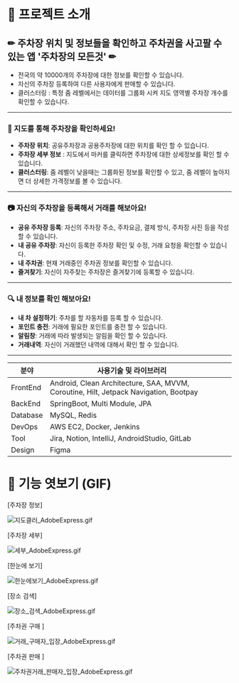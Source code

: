 # 🚀 프로젝트 소개

## ✏ 주차장 위치 및 정보들을 확인하고 주차권을 사고팔 수 있는 앱 '주차장의 모든것' ✏

- 전국의 약 10000개의 주차장에 대한 정보를 확인할 수 있습니다.
- 자신의 주차장 등록하여 다른 사용자에게 판매할 수 있습니다.
- 클러스터링 : 특정 줌 레벨에서는 데이터를 그룹화 시켜 지도 영역별 주차장 개수를 확인할 수 있습니다.

---

### 📝 지도를 통해 주차장을 확인하세요!

- **주차장 위치**: 공유주차장과 공용주차장에 대한 위치를 확인 할 수 있습니다.
- **주차장 세부 정보** : 지도에서 마커를 클릭하면 주차장에 대한 상세정보를 확인 할 수 있습니다.
- **클러스터링**: 줌 레벨이 낮을때는 그룹화된 정보를 확인할 수 있고, 줌 레벨이 높아지면 더 상세한 가격정보를 볼 수 있습니다.

---

### 📷 자신의 주차장을 등록해서 거래를 해보아요!

- **공유 주차장 등록**: 자신의 주차장 주소, 주차요금, 결제 방식, 주차장 사진 등을 작성할 수 있습니다.
- **내 공유 주차장**: 자신이 등록한 주차장 확인 및 수정, 거래 요청을 확인할 수 있습니다.
- **내 주차권**: 현재 거래중인 주차권 정보를 확인할 수 있습니다.
- **즐겨찾기**: 자신이 자주찾는 주차장은 즐겨찾기에 등록할 수 있습니다.

---

### 🔍 내 정보를 확인 해보아요!

- **내 차 설정하기**: 주차를 할 자동차를 등록 할 수 있습니다.
- **포인트 충전**: 거래에 필요한 포인트를 충전 할 수 있습니다.
- **알림창**: 거래에 따라 발생되는 알림을 확인 할 수 있습니다.
- **거래내역**: 자신이 거래했던 내역에 대해서 확인 할 수 있습니다.


---





| 분야 | 사용기술 및 라이브러리 |  |  |
| --- | --- | --- | --- |
| FrontEnd | Android, Clean Architecture, SAA, MVVM, Coroutine, Hilt, Jetpack Navigation, Bootpay |  |  |
| BackEnd | SpringBoot, Multi Module, JPA |  |  |
| Database | MySQL, Redis |  |  |
| DevOps | AWS EC2, Docker, Jenkins |  |  |
| Tool | Jira, Notion, IntelliJ, AndroidStudio, GitLab |  |  |
| Design | Figma |  |  |






# 🙈 기능 엿보기 (GIF)

[주차장 정보]

![지도클러_AdobeExpress.gif](https://s3-us-west-2.amazonaws.com/secure.notion-static.com/09b7bcca-199d-45c7-bd27-b2cb84ca9653/%EC%A7%80%EB%8F%84%ED%81%B4%EB%9F%AC_AdobeExpress.gif)

[주차장 세부]

![세부_AdobeExpress.gif](https://s3-us-west-2.amazonaws.com/secure.notion-static.com/4c84e2d1-80fb-4f0e-b5b3-dbf1c3ba557d/%EC%84%B8%EB%B6%80_AdobeExpress.gif)

[한눈에 보기]

![한눈에보기_AdobeExpress.gif](https://s3-us-west-2.amazonaws.com/secure.notion-static.com/92d8e7b2-e839-411d-aac0-112a9251a48e/%ED%95%9C%EB%88%88%EC%97%90%EB%B3%B4%EA%B8%B0_AdobeExpress.gif)

[장소 검색]

![장소_검색_AdobeExpress.gif](https://s3-us-west-2.amazonaws.com/secure.notion-static.com/ac5e0251-9cb8-4140-9c67-52c87d3283fb/%EC%9E%A5%EC%86%8C_%EA%B2%80%EC%83%89_AdobeExpress.gif)

[주차권 구매 ]

![거래_구매자_입장_AdobeExpress.gif](https://s3-us-west-2.amazonaws.com/secure.notion-static.com/b47aa399-657a-4770-9af4-4eedad2b6df9/%EA%B1%B0%EB%9E%98_%EA%B5%AC%EB%A7%A4%EC%9E%90_%EC%9E%85%EC%9E%A5_AdobeExpress.gif)

[주차권 판매 ]

![주차권거래_판매자_입장_AdobeExpress.gif](https://s3-us-west-2.amazonaws.com/secure.notion-static.com/b4b8b519-dfb2-4a10-b6c8-63f3571bfe73/%EC%A3%BC%EC%B0%A8%EA%B6%8C%EA%B1%B0%EB%9E%98_%ED%8C%90%EB%A7%A4%EC%9E%90_%EC%9E%85%EC%9E%A5_AdobeExpress.gif)
